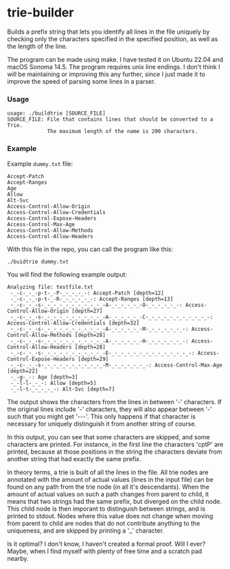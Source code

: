 # trie-builder
Builds a prefix string that lets you identify all lines in the file uniquely by
checking only the characters specified in the specified position, as well as the
length of the line.

The program can be made using make. I have tested it on Ubuntu 22.04 and macOS
Sonoma 14.5. The program requires unix line endings. I don't think I will be
maintaining or improving this any further, since I just made it to improve the
speed of parsing some lines in a parser.

### Usage
```text
usage: ./buildtrie [SOURCE_FILE]
SOURCE_FILE: File that contains lines that should be converted to a Trie.
             The maximum length of the name is 200 characters.
```

### Example
Example `dummy.txt` file:
```text
Accept-Patch
Accept-Ranges
Age
Allow
Alt-Svc
Access-Control-Allow-Origin
Access-Control-Allow-Credentials
Access-Control-Expose-Headers
Access-Control-Max-Age
Access-Control-Allow-Methods
Access-Control-Allow-Headers
```

With this file in the repo, you can call the program like this:
```bash
./buidtrie dummy.txt
```

You will find the following example output:
```text
Analyzing file: testfile.txt
 -_-c-_-_-p-t-_-P-_-_-_-_-: Accept-Patch [depth=12]
 -_-c-_-_-p-t-_-R-_-_-_-_-_-: Accept-Ranges [depth=13]
 -_-c-_-_-s-_-_-_-_-_-_-_-_-_-_-A-_-_-_-_-_-O-_-_-_-_-_-: Access-Control-Allow-Origin [depth=27]
 -_-c-_-_-s-_-_-_-_-_-_-_-_-_-_-A-_-_-_-_-_-C-_-_-_-_-_-_-_-_-_-_-: Access-Control-Allow-Credentials [depth=32]
 -_-c-_-_-s-_-_-_-_-_-_-_-_-_-_-A-_-_-_-_-_-M-_-_-_-_-_-_-: Access-Control-Allow-Methods [depth=28]
 -_-c-_-_-s-_-_-_-_-_-_-_-_-_-_-A-_-_-_-_-_-H-_-_-_-_-_-_-: Access-Control-Allow-Headers [depth=28]
 -_-c-_-_-s-_-_-_-_-_-_-_-_-_-_-E-_-_-_-_-_-_-_-_-_-_-_-_-_-: Access-Control-Expose-Headers [depth=29]
 -_-c-_-_-s-_-_-_-_-_-_-_-_-_-_-M-_-_-_-_-_-_-: Access-Control-Max-Age [depth=22]
 -_-g-_-: Age [depth=3]
 -_-l-l-_-_-: Allow [depth=5]
 -_-l-t-_-_-_-_-: Alt-Svc [depth=7]
```
The output shows the characters from the lines in between '-' characters. If
the original lines include '-' characters, they will also appear between '-'
such that you might get '---'. This only happens if that character is
necessary for uniquely distinguish it from another string of course.

In this output, you can see that some characters are skipped, and some
characters are printed. For instance, in the first line the characters
'cptP' are printed, because at those positions in the string the characters
deviate from another string that had exactly the same prefix. 

In theory terms, a trie is built of all the lines in the file. All trie nodes
are annotated with the amount of actual values (lines in the input file) can
be found on any path from the trie node (in all it's descendants). When the
amount of actual values on such a path changes from parent to child, it means 
that two strings had the same prefix, but diverged on the child node. This
child node is then imporant to distinguish between strings, and is printed to
stdout. Nodes where this value does not change when moving from parent to child
are nodes that do not contribute anything to the uniqueness, and are skipped by
printing a '_' character.

Is it optimal? I don't know, I haven't created a formal proof. Will I ever?
Maybe, when I find myself with plenty of free time and a scratch pad nearby.
